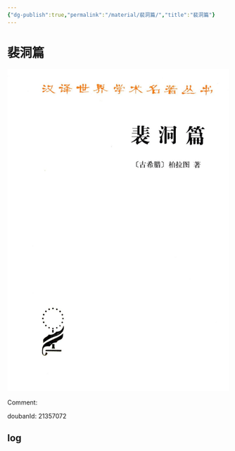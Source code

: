 ```yaml
---
{"dg-publish":true,"permalink":"/material/裴洞篇/","title":"裴洞篇"}
---
```



# 裴洞篇

![image](https://raw.githubusercontent.com/HiraethEcho/picx-images-hosting/master/picgo/202505281703674.png)

Comment: 



doubanId: 21357072

## log

